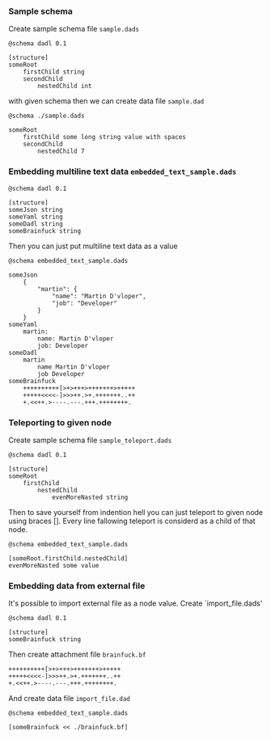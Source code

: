 ### Sample schema 
Create sample schema file `sample.dads`

    @schema dadl 0.1

    [structure]
    someRoot
        firstChild string
        secondChild
            nestedChild int

with given schema then we can create data file `sample.dad`

    @schema ./sample.dads

    someRoot
        firstChild some long string value with spaces
        secondChild
            nestedChild 7  

### Embedding multiline text data `embedded_text_sample.dads`

    @schema dadl 0.1

    [structure]
    someJson string
    someYaml string
    someDadl string
    someBrainfuck string

Then you can just put multiline text data as a value

    @schema embedded_text_sample.dads

    someJson
        {
            "martin": {
                "name": "Martin D'vloper",
                "job": "Developer"
            }
        }
    someYaml
        martin:
            name: Martin D'vloper
            job: Developer
    someDadl
        martin
            name Martin D'vloper
            job Developer
    someBrainfuck
        ++++++++++[>+>+++>+++++++>+++++
        +++++<<<<-]>>>++.>+.+++++++..++
        +.<<++.>----.---.+++.++++++++.

### Teleporting to given node
Create sample schema file `sample_teleport.dads`

    @schema dadl 0.1

    [structure]
    someRoot
        firstChild
            nestedChild
                evenMoreNasted string

Then to save yourself from indention hell you can just teleport to given node using braces []. Every line fallowing teleport is considerd as a child of that node.

    @schema embedded_text_sample.dads

    [someRoot.firstChild.nestedChild]     
    evenMoreNasted some value


### Embedding data from external file
It's possible to import external file as a node value. Create `import_file.dads'

    @schema dadl 0.1

    [structure]
    someBrainfuck string

Then create attachment file `brainfuck.bf`

    ++++++++++[>+>+++>+++++++>+++++
    +++++<<<<-]>>>++.>+.+++++++..++
    +.<<++.>----.---.+++.++++++++.

And create data file `import_file.dad`

    @schema embedded_text_sample.dads

    [someBrainfuck << ./brainfuck.bf]     
